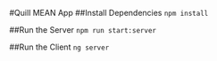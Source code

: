 #Quill MEAN App
##Install Dependencies
`npm install`

##Run the Server
`npm run start:server`

##Run the Client
`ng server`

